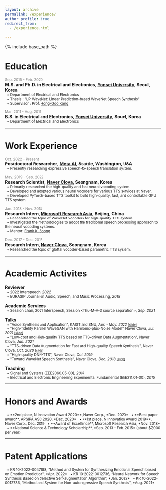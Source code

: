 ```yaml
---
layout: archive
permalink: /experience/
author_profile: true
redirect_from: 
  - /experience.html

---
```


{% include base_path %}

# Education
<span style="color:gray"><small>Sep. 2015 - Feb. 2020</small></span>  
**M.S. and Ph.D. in Electrical and Electronics, [Yonsei University](https://www.yonsei.ac.kr/en_sc/index.jsp), Seoul, Korea**  
<small>
  &nbsp;&nbsp;&bull; Department of Electrical and Electronics  
  &nbsp;&nbsp;&bull; Thesis : "LP-WaveNet: Linear Prediction-based WaveNet Speech Synthesis"  
  &nbsp;&nbsp;&bull; Supervisor : Prof. [Hong-Goo Kang](http://dsp.yonsei.ac.kr/)  
</small>

<span style="color:gray"><small>Mar. 2011 - Aug. 2015</small></span>  
**B.S. in Electrical and Electronics, [Yonsei University](https://www.yonsei.ac.kr/en_sc/index.jsp), Souel, Korea**  
<small>
   &nbsp;&nbsp;&bull; Department of Electrical and Electronics  
</small>

***
# Work Experience
<span style="color:gray"><small>Oct. 2022 - Present</small></span>  
**Postdoctoral Researcher**, **[Meta AI](https://ai.facebook.com/), Seattle, Washington, USA**  
<small>
  &nbsp;&nbsp;&bull; Presently researching expressive speech-to-speech translation system.
</small>

<span style="color:gray"><small>May. 2019 - Sep. 2022</small></span>  
**Research Scientist**, **[Naver Clova](https://clova.ai/ko/), Seongnam, Korea**  
<small>
  &nbsp;&nbsp;&bull; Primarily researched the high-quality and fast neural vocoding system.  
  &nbsp;&nbsp;&bull; Developed and adopted various neural vocoders for various TTS services at Naver.  
  &nbsp;&nbsp;&bull; Developed PyTorch-based TTS toolkit to build high-quality, fast, and controllable GPU TTS system.  
</small>

<span style="color:gray"><small>Jan. 2018 - Nov. 2018</small></span>  
**Research Intern**, **[Microsoft Research Asia](https://www.microsoft.com/en-us/research/lab/microsoft-research-asia/), Beijing, China**  
<small>
  &nbsp;&nbsp;&bull; Researched the topic of WaveNet vocoders for high-quality TTS system.  
  &nbsp;&nbsp;&bull; Investigated the methodologies to adopt the traditional speech processing approach to the neural vocoding systems.  
  &nbsp;&nbsp;&bull; Mentor: [Frank K. Soong](https://www.researchgate.net/profile/Frank-Soong)  
</small>

<span style="color:gray"><small>Dec. 2017 - Dec. 2017</small></span>  
**Research Intern**, **[Naver Clova](https://clova.ai/ko/), Seongnam, Korea**   
<small>
  &nbsp;&nbsp;&bull; Researched the topic of glottal vocoder-based parametric TTS system.  
</small>

***
# Academic Activites
**Reviewer**  
<small>
  &nbsp;&nbsp;&bull; 2022 Interspeech, *2022*  
  &nbsp;&nbsp;&bull; EURASIP Journal on Audio, Speech, and Music Processing, *2018*  
</small>

**Academic Services**  
<small>
  &nbsp;&nbsp;&bull; Session chair, 2021 Interspeech, Session \<Thu-M-V-3 source separation\>, *Sep. 2021*  
</small>

**Talks**  
<small>
  &nbsp;&nbsp;&bull; "Voice Synthesis and Application", KAIST and SNU, *Apr. - May. 2022* <small>[[slide]]({{base_path}}/files/slides/2205_kaist_snu_public.pdf)</small>  
  &nbsp;&nbsp;&bull; "High-fidelity Parallel WaveGAN with Harmonic-plus-Noise Model", Naver Clova, *Jul. 2021* <small>[[slide]]({{base_path}}/files/slides/2107_enday_hnpwg_v1.pdf)</small>  
  &nbsp;&nbsp;&bull; "Low-cost and High-quality TTS based on TTS-driven Data Augmentation", Naver Clova, *Jan. 2021*   
  &nbsp;&nbsp;&bull; "TTS-driven Data Augmentation for Fast and High-quality Speech Synthesis", Naver Clova, *Oct. 2020* <small>[[slide]]({{base_path}}/files/slides/2008_tts_augmentation.pdf)</small>  
  &nbsp;&nbsp;&bull; "High-quality DNN-TTS", Naver Clova, *Oct. 2019*  
  &nbsp;&nbsp;&bull; "Toward WaveNet Speech Synthesis", Naver Clova, *Dec. 2018* <small>[[slide]]({{base_path}}/files/slides/1812_naver_techtalk.pdf)</small>  
</small>

**Teaching**  
<small>
  &nbsp;&nbsp;&bull; Signal and Systems (EEE2060.05-00), *2016*  
  &nbsp;&nbsp;&bull; Electrical and Electronic Engineering Experiments: Fundamental (EEE211.01-00), *2015*  
</small>

***
# Honors and Awards
<small>
  &nbsp;&nbsp;&bull; **2nd place, N Innovation Award 2020**, Naver Corp., *Dec. 2020*  
  &nbsp;&nbsp;&bull; **Best paper award**, APSIPA ASC 2020, *Dec. 2020*  
  &nbsp;&nbsp;&bull; **1st place, N Innovation Award 2019**, Naver Corp., Dec. 2019  
  &nbsp;&nbsp;&bull; **Award of Excellence**, Microsoft Research Asia, *Nov. 2018*  
  &nbsp;&nbsp;&bull; **National Science & Technology Scholarship**, *Sep. 2013 - Feb. 2015* (about $7,000 per year)  
</small>

***
# Patent Applications
<small>
  &nbsp;&nbsp;&bull; KR 10-2022-0047188, "Method and System for Synthesizing Emotional Speech based on Emotion Prediction", *Apr. 2022*   
  &nbsp;&nbsp;&bull; KR 10-2022-0012736, “Neural Network for Speech Synthesis Based on Selective Self-augmentation Algorithm”, *Jan. 2022*   
  &nbsp;&nbsp;&bull; KR 10-2022-0012736, “Method and System for Non-autoregressive Speech Synthesis", *Aug. 2021*   
</small>
